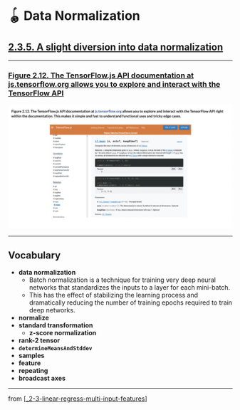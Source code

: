 # 🪀 Data Normalization

## [**2.3.5.** A slight diversion into data normalization](https://livebook.manning.com/book/deep-learning-with-javascript/chapter-2/214)

---

### [**Figure 2.12.** The TensorFlow.js API documentation at js.tensorflow.org allows you to explore and interact with the TensorFlow API](https://livebook.manning.com/book/deep-learning-with-javascript/chapter-2/ch02fig12)

<img src="../../../assets/figures/Figure_2-12.png">

---

## **Vocabulary**

- <b>data normalization</b>
  - Batch normalization is a technique for training very deep neural networks that standardizes the inputs to a layer for each mini-batch.
  - This has the effect of stabilizing the learning process and dramatically reducing the number of training epochs required to train deep networks.
- <b>normalize</b>
- <b>standard transformation</b>
  - <b>z-score normalization</b>
- <b>rank-2 tensor</b>
- <b>`determineMeansAndStddev`</b>
- <b>samples</b>
- <b>feature</b>
- <b>repeating</b>
- <b>broadcast axes</b>

<link rel="stylesheet" type="text/css" media="all" href="../../../assets/css/custom.css" />

---

from [[_2-3-linear-regress-multi-input-features]]

[//begin]: # "Autogenerated link references for markdown compatibility"
[_2-3-linear-regress-multi-input-features]: _2-3-linear-regress-multi-input-features.md "🪀 Linear Regress Multi-Input Features"
[//end]: # "Autogenerated link references"
